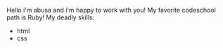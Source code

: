 Hello i'm abusa and i'm happy to work with you!
My favorite codeschool path is Ruby!
My deadly skills:
* html
* css

